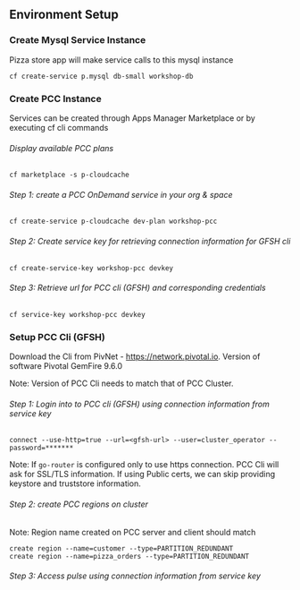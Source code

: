 ## Environment Setup

### Create Mysql Service Instance

Pizza store app will make service calls to this mysql instance

```
cf create-service p.mysql db-small workshop-db
```

### Create PCC Instance
Services can be created through Apps Manager Marketplace or by executing cf cli commands

###### Display available PCC plans

```
cf marketplace -s p-cloudcache
```

###### Step 1: create a PCC OnDemand service in your org & space

```
cf create-service p-cloudcache dev-plan workshop-pcc

```

###### Step 2: Create service key for retrieving connection information for GFSH cli

```
cf create-service-key workshop-pcc devkey
```

###### Step 3: Retrieve url for PCC cli (GFSH) and corresponding credentials

```
cf service-key workshop-pcc devkey
```

### Setup PCC Cli (GFSH)

Download the Cli from PivNet - https://network.pivotal.io. Version of software Pivotal GemFire 9.6.0


Note: Version of PCC Cli needs to match that of PCC Cluster.

###### Step 1: Login into to PCC cli (GFSH) using connection information from service key

```
connect --use-http=true --url=<gfsh-url> --user=cluster_operator --password=*******
```

Note: If `go-router` is configured only to use https connection. PCC Cli will ask for SSL/TLS information. If using Public certs, we can skip providing keystore and truststore information.

###### Step 2: create PCC regions on cluster

Note: Region name created on PCC server and client should match

```
create region --name=customer --type=PARTITION_REDUNDANT
create region --name=pizza_orders --type=PARTITION_REDUNDANT
```

###### Step 3: Access pulse using connection information from service key 
